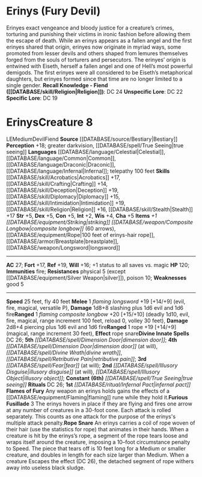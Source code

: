 ﻿---
ac: '45'
alignment: LE
all_resistance: null
burrow_speed: null
charisma: '+10'
climb_speed: null
constitution: '+7'
creature_ability:
- Evisceration
- Exquisite Pain
- Focus Gaze
- Graft Flesh
- Ignore Pain
- Painsight
- Paralytic
- Perfection
- Shadow Traveler
creature_family: '[[DATABASE/monsterfamily/Velstrac|Velstrac]]'
description: "Eremites roam the planes to seek out ideal portions of other creatures,\
  \ such as a hero's sword-arm or an angel's pinions. Eremites capture these specimens\
  \ to clinically test their true limits, then harvest specimens and add them to their\
  \ own bodies. An eremite might attach tongues to their hand as extra fingers or\
  \ a fist to the back of their neck in a horrid \u201Cimprovement.\u201D Eremites\
  \ average 7 feet tall and weigh approximately 200 pounds.<br/><br/><b><u>Recall\
  \ Knowledge - Fiend</u> ( [[DATABASE/skill/Religion|Religion]] )</b>: DC 40<br/><b><u>Unspecific\
  \ Lore</u></b>: DC 38<br/><b><u>Specific Lore</u></b>: DC 35"
dexterity: '+6'
element: null
fly_speed: '50'
fortitude: '+37'
hardness: null
hp: '375'
id: '852'
immunity:
- cold
- '[[DATABASE/trait/Fear|fear]]'
- nonlethal
intelligence: '+6'
land_speed: '30'
language:
- '[[DATABASE/language/Common|Common]]'
- '[[DATABASE/language/Infernal|Infernal]]'
- '[[DATABASE/language/Shadowtongue|Shadowtongue]] ; [[DATABASE/monsterability/Telepathy|telepathy
  100 feet]]'
level: '20'
max_speed: '50'
name: Eremite
perception: '+34'
rarity: Common
reflex: '+32'
resistance: null
rus_type_level: null
school: null
sense:
- '[[DATABASE/monsterability/Darkvision|greater darkvision]]'
- painsight
- '[[DATABASE/spell/True Seeing|true seeing]]'
size: Medium
skill:
- '[[DATABASE/skill/Athletics|Athletics]] +35'
- '[[DATABASE/skill/Deception|Deception]] +38'
- '[[DATABASE/skill/Diplomacy|Diplomacy]] +36'
- '[[DATABASE/skill/Intimidation|Intimidation]] +40'
- '[[DATABASE/skill/Medicine|Medicine]] +36'
- '[[DATABASE/skill/Religion|Religion]] +34'
- '[[DATABASE/skill/Stealth|Stealth]] +36'
- '[[DATABASE/skill/Lore|TortureLore]] +36'
source: '[[DATABASE/source/Bestiary 2|Bestiary 2]]'
speed:
- 30 feet
- fly 50 feet
spell:
- '[[DATABASE/spell/Bind Soul|Bind Soul]]'
- '[[DATABASE/spell/Blade Barrier|BladeBarrier]]'
- '[[DATABASE/spell/Dimension Door|Dimension Door]]'
- '[[DATABASE/spell/Dimensional Lock|Dimensional Lock]]'
- '[[DATABASE/spell/Harm|Harm]]'
- '[[DATABASE/spell/Heal|Heal]]'
- '[[DATABASE/spell/Plane Shift|Plane Shift]]'
- '[[DATABASE/spell/Shadow Blast|Shadow Blast]]'
- '[[DATABASE/spell/Shadow Siphon|Shadow Siphon]]'
- '[[DATABASE/spell/Shadow Walk|Shadow Walk]]'
- '[[DATABASE/spell/Stabilize|Stabilize]]'
- '[[DATABASE/spell/True Seeing|True Seeing]]'
- '[[DATABASE/spell/Warp Mind|Warp Mind]]'
strength: '+9'
strength_req: '9'
strongest_save:
- Fortitude
swim_speed: null
trait:
- '[[DATABASE/trait/Fiend|Fiend]]'
- '[[DATABASE/trait/Velstrac|Velstrac]]'
type: Creature
vision: Greater darkvision
weakest_save:
- Reflex
weakness:
- good 20
- silver 20
will: '+34'
wisdom: '+6'

---
# Erinys (Fury Devil)

Erinyes exact vengeance and bloody justice for a creature’s crimes, torturing and punishing their victims in ironic fashion before allowing them the escape of death. While an erinys appears as a fallen angel and the first erinyes shared that origin, erinyes now originate in myriad ways, some promoted from lesser devils and others shaped from lemures themselves forged from the souls of torturers and persecutors. The erinyes’ origin is entwined with Eiseth, herself a fallen angel and one of Hell’s most powerful demigods. The first erinyes were all considered to be Eiseth’s metaphorical daughters, but erinyes formed since that time are no longer limited to a single gender.
**Recall Knowledge - Fiend ([[DATABASE/skill/Religion|Religion]])**: DC 24
**Unspecific Lore**: DC 22
**Specific Lore**: DC 19

# Erinys<span class="item-type">Creature 8</span>

<span class="trait-alignment item-trait">LE</span><span class="trait-size item-trait">Medium</span><span class="item-trait">Devil</span><span class="item-trait">Fiend</span>
**Source** [[DATABASE/source/Bestiary|Bestiary]]
**Perception** +18; greater darkvision, [[DATABASE/spell/True Seeing|true seeing]]
**Languages** [[DATABASE/language/Celestial|Celestial]], [[DATABASE/language/Common|Common]], [[DATABASE/language/Draconic|Draconic]], [[DATABASE/language/Infernal|Infernal]]; telepathy 100 feet
**Skills** [[DATABASE/skill/Acrobatics|Acrobatics]] +17, [[DATABASE/skill/Crafting|Crafting]] +14, [[DATABASE/skill/Deception|Deception]] +19, [[DATABASE/skill/Diplomacy|Diplomacy]] +15, [[DATABASE/skill/Intimidation|Intimidation]] +19, [[DATABASE/skill/Religion|Religion]] +16, [[DATABASE/skill/Stealth|Stealth]] +17
**Str** +5, **Dex** +5, **Con** +5, **Int** +2, **Wis** +4, **Cha** +5
**Items** _+1 [[DATABASE/equipment/Striking|striking]] [[DATABASE/weapon/Composite Longbow|composite longbow]]_ (60 arrows), [[DATABASE/equipment/Rope|100 feet of erinys-hair rope]], [[DATABASE/armor/Breastplate|breastplate]], [[DATABASE/weapon/Longsword|longsword]]

---
**AC** 27; **Fort** +17, **Ref** +19, **Will** +16; +1 status to all saves vs. magic
**HP** 120; **Immunities** fire;
 **Resistances** physical 5 (except [[DATABASE/equipment/Silver Weapon|silver]]), poison 10;
 **Weaknesses** good 5

---
**Speed** 25 feet, fly 40 feet
<span class="in-box-ability">**Melee** <span class="action-icon">1</span> _flaming longsword_ +19 [+14/+9] (evil, fire, magical, versatile P), **Damage** 1d8+8 slashing plus 1d6 evil and 1d6 fire</span><span class="in-box-ability">**Ranged** <span class="action-icon">1</span> _flaming composite longbow_ +20 [+15/+10] (deadly 1d10, evil, fire, magical, range increment 100 feet, reload 0, volley 30 feet), **Damage** 2d8+4 piercing plus 1d6 evil and 1d6 fire</span><span class="in-box-ability">**Ranged** <span class="action-icon">1</span> rope +19 [+14/+9] (magical, range increment 30 feet), **Effect** rope snare</span>**Divine Innate Spells** DC 26; **5th** _[[DATABASE/spell/Dimension Door|dimension door]]_; **4th** _[[DATABASE/spell/Dimension Door|dimension door]]_ (at will), _[[DATABASE/spell/Divine Wrath|divine wrath]]_, _[[DATABASE/spell/Retributive Pain|retributive pain]]_; **3rd** _[[DATABASE/spell/Fear|fear]]_ (at will); **2nd** _[[DATABASE/spell/Illusory Disguise|illusory disguise]]_ (at will), _[[DATABASE/spell/Illusory Object|illusory object]]_; **Constant** **(6th)** _[[DATABASE/spell/True Seeing|true seeing]]_
**Rituals** DC 26; **1st** _[[DATABASE/ritual/Infernal Pact|infernal pact]]_
<span class="in-box-ability">**Flames of Fury** Any weapon an erinys holds gains the effects of a [[DATABASE/equipment/Flaming|flaming]] rune while they hold it.</span><span class="in-box-ability">**Furious Fusillade** <span class="action-icon">3</span> The erinys hovers in place if they are flying and fires one arrow at any number of creatures in a 30-foot cone. Each attack is rolled separately. This counts as one attack for the purpose of the erinys's multiple attack penalty.</span><span class="in-box-ability">**Rope Snare** An erinys carries a coil of rope woven of their hair (use the statistics for rope) that animates in their hands. When a creature is hit by the erinys’s rope, a segment of the rope tears loose and wraps itself around the creature, imposing a 10–foot circumstance penalty to Speed. The piece that tears off is 10 feet long for a Medium or smaller creature, and doubles in length for each size larger than Medium. When a creature Escapes the effect (DC 26), the detached segment of rope withers away into useless black sludge.</span>